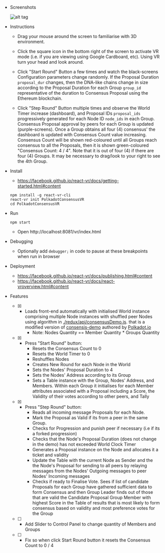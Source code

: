 * Screenshots

    ![alt tag](https://raw.githubusercontent.com/ltfschoen/PolkadotConsensusVR/master/screenshots/animated0001.gif)

* Instructions

    * Drag your mouse around the screen to familiarise with 3D environment.

    * Click the square icon in the bottom right of the screen to activate VR mode (i.e. if you are viewing using Google Cardboard, etc). Using VR turn your head and look around.

    * Click "Start Round" Button a few times and watch the black-screens Configuration parameters change randomly.
    If the Proposal Duration `proposal_dur` changes, then the DNA-like chains change in size according to the
    Proposal Duration for each Group `group_id` representative of the duration to Consensus Proposal using the Ethereum blockchain.

    * Click "Step Round" Button multiple times and observe the World Timer increase (dashboard), and Proposal IDs `proposal_ids` progressively generated for
    each Node ID `node_ids` in each Group. Consensus Proposal approval by peers for each Group is updated (purple-screens).
    Once a Group obtains all four (4) consensus' the dashboard is updated with Consensus Count value increasing.
    Consensus Count will be shown red-coloured until all Groups reach consensus to all the Proposals, then it
    is shown green-coloured "Consensus Count: 4 / 4". Note that it is out of four (4) if there are four (4) Groups. It
    may be necessary to drag/look to your right to see the 4th Group.

* Install 
	* https://facebook.github.io/react-vr/docs/getting-started.html#content

	```
	npm install -g react-vr-cli
	react-vr init PolkadotConsensusVR
	cd PolkadotConsensusVR
	```

* Run
	
	```
	npm start
	```

	* Open http://localhost:8081/vr/index.html

* Debugging

    * Optionally add `debugger;` in code to pause at these breakpoints when run in browser

* Deployment
    * https://facebook.github.io/react-vr/docs/publishing.html#content
    * https://facebook.github.io/react-vr/docs/react-vroverview.html#content

* Features

    * [X] - Loads front-end automatically with initialised World instance comprising multiple Node instances with shuffled peer Nodes using
    algorithm in [./redux/api/consensusDemo.js](https://github.com/ltfschoen/PolkadotConsensusVR/blob/master/redux/api/consensusDemo.js).
    that is a modified version of [consensis-demo](https://github.com/polkadot-io/polkadot-io.github.io/tree/master/consensus-demo)
    authored by [Polkadot.io](http://polkadot.io)
        * Note: Nodes Quantity == Member Quantity * Groups Quantity

    * [X] - Press "Start Round" button:
        * Resets the Consensus Count to 0
        * Resets the World Timer to 0
        * Reshuffles Nodes
        * Creates New Round for each Node in the World
        * Sets the Nodes' Proposal Duration to 4
        * Sets the Nodes' Address according to its Group
        * Sets a Table instance with the Group, Nodes' Address, and Members.
        Within each Group it initialises for each Member attributes associated with a Proposal including a Score, the Validity of their votes
        according to other peers, and Tally

    * [X] - Press "Step Round" button:
        * Reads all incoming message Proposals for each Node.
        * Mark the Proposal as Valid if its from a peer in the same Group.
        * Checks for Progression and punish peer if necessary (i.e if its a forked progression)
        * Checks that the Node's Proposal Duration (does not change in the demo) has not exceeded World Clock Timer
        * Generates a Proposal instance on the Node and allocates it a ticket and validity
        * Update the Table with the current Node as Sender and the the Node's Proposal for sending to all peers by
        relaying messages from the Nodes' Outgoing messages to peer Nodes' Incoming messages
        * Checks if ready to Finalise Vote. Sees if list of candidate Proposals for each Group have gathered sufficient
        data to form Consensus and then Group Leader finds out of those that are valid the Candidate Proposal Group Member
        with highest Score in the Table of results that is most likely to form consensus based on validity and
        most preference votes for the Group

    * [ ] - Add Slider to Control Panel to change quantity of Members and Groups

    * [ ] - Fix so when click Start Round button it resets  the Consensus Count to 0 / 4
